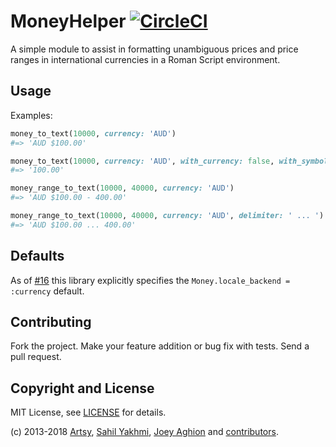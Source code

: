 MoneyHelper [![CircleCI][ci_badge]][circleci]
============

A simple module to assist in formatting unambiguous prices and price ranges in international currencies in a Roman Script environment.

Usage
-----

Examples:

``` ruby
money_to_text(10000, currency: 'AUD')
#=> 'AUD $100.00'

money_to_text(10000, currency: 'AUD', with_currency: false, with_symbol: false)
#=> '100.00'

money_range_to_text(10000, 40000, currency: 'AUD')
#=> 'AUD $100.00 - 400.00'

money_range_to_text(10000, 40000, currency: 'AUD', delimiter: ' ... ')
#=> 'AUD $100.00 ... 400.00'
```

Defaults
--------

As of [#16][#16] this library explicitly specifies the `Money.locale_backend = :currency` default.

Contributing
------------

Fork the project. Make your feature addition or bug fix with tests. Send a pull request.

Copyright and License
---------------------

MIT License, see [LICENSE][license] for details.

(c) 2013-2018 [Artsy][artsy], [Sahil Yakhmi][sahil_yakhmi], [Joey Aghion][joey_aghion] and [contributors][contributors].

[ci_badge]: https://circleci.com/gh/artsy/money_helper/tree/master.svg?style=shield
[circleci]: https://circleci.com/gh/artsy/money_helper/tree/master
[#16]: https://github.com/artsy/money_helper/pull/16
[license]: LICENSE.md
[artsy]: https://github.com/artsy
[sahil_yakhmi]: https://github.com/syakhmi
[joey_aghion]: https://github.com/joeyAghion
[contributors]: CHANGELOG.md
